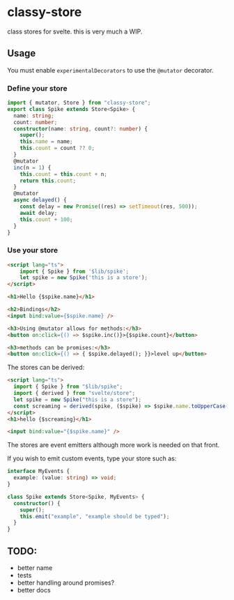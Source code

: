 # classy-store

class stores for svelte. this is very much a WIP.

## Usage

You must enable `experimentalDecorators` to use the `@mutator` decorator.

### Define your store

```typescript
import { mutator, Store } from "classy-store";
export class Spike extends Store<Spike> {
  name: string;
  count: number;
  constructor(name: string, count?: number) {
    super();
    this.name = name;
    this.count = count ?? 0;
  }
  @mutator
  inc(n = 1) {
    this.count = this.count + n;
    return this.count;
  }
  @mutator
  async delayed() {
    const delay = new Promise((res) => setTimeout(res, 500));
    await delay;
    this.count + 100;
  }
}
```

### Use your store

```html
<script lang="ts">
	import { Spike } from '$lib/spike';
	let spike = new Spike('this is a store');
</script>

<h1>Hello {$spike.name}</h1>

<h2>Bindings</h2>
<input bind:value={$spike.name} />

<h3>Using @mutator allows for methods:</h3>
<button on:click={() => $spike.inc()}>{$spike.count}</button>

<h3>methods can be promises:</h3>
<button on:click={() => { $spike.delayed(); }}>level up</button>
```

The stores can be derived:

```html
<script lang="ts">
  import { Spike } from "$lib/spike";
  import { derived } from "svelte/store";
  let spike = new Spike("this is a store");
  const screaming = derived(spike, ($spike) => $spike.name.toUpperCase());
</script>
<h1>hello {$screaming}</h1>

<input bind:value="{$spike.name}" />
```

The stores are event emitters although more work is needed on that front.

If you wish to emit custom events, type your store such as:

```typescript
interface MyEvents {
  example: (value: string) => void;
}

class Spike extends Store<Spike, MyEvents> {
  constructor() {
    super();
    this.emit("example", "example should be typed");
  }
}
```

## TODO:

- better name
- tests
- better handling around promises?
- better docs
